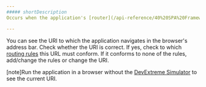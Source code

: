 ```yaml
---
##### shortDescription
Occurs when the application's [router](/api-reference/40%20SPA%20Framework/HtmlApplication/2%20Fields/router.md '/Documentation/ApiReference/SPA_Framework/HtmlApplication/Fields/#router') cannot parse the URI to which the application navigates.

---
```

You can see the URI to which the application navigates in the browser's address bar. Check whether the URI is correct. If yes, check to which [routing rules](/concepts/40%20SPA%20Framework/3%20Navigation%20and%20Routing/1%20Declare%20a%20Routing.md '/Documentation/Guide/SPA_Framework/Navigation_and_Routing/#Declare_a_Routing') this URL must conform. If it conforms to none of the rules, add/change the rules or change the URI.

[note]Run the application in a browser without the [DevExtreme Simulator](/concepts/50%20VS%20Integration/2%20Simulation%20Tools/1%20Use%20Simulator.md '/Documentation/Guide/VS_Integration/Simulation_Tools/#Use_Simulator') to see the current URI.